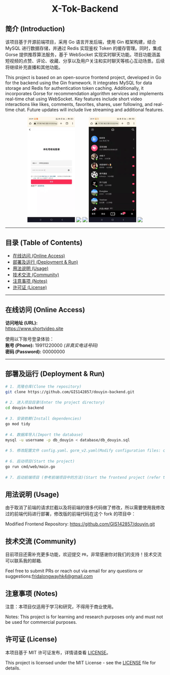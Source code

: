 <h1 align="center">
  X-Tok-Backend
</h1>

## 简介 (Introduction)

该项目基于开源前端项目，采用 Go 语言开发后端，使用 Gin 框架构建，结合 MySQL 进行数据存储，并通过 Redis 实现鉴权 Token 的缓存管理。同时，集成 Gorse 提供推荐算法服务，基于 WebSocket 实现实时聊天功能。项目功能涵盖短视频的点赞、评论、收藏、分享以及用户关注和实时聊天等核心互动场景。后续将继续补充直播和其他功能。

This project is based on an open-source frontend project, developed in Go for the backend using the Gin framework. It integrates MySQL for data storage and Redis for authentication token caching. Additionally, it incorporates Gorse for recommendation algorithm services and implements real-time chat using WebSocket. Key features include short video interactions like likes, comments, favorites, shares, user following, and real-time chat. Future updates will include live streaming and additional features.

<p align="center">
  <img width="150px" src='docs/imgs/vfcfs-95rgz.gif'/>
  <img width="150px" src='docs/imgs/50nea-frbnj.gif'/>
  <img width="150px" src='docs/imgs/xmg24-2nkbp.gif'/>
  <img width="150px" src='docs/imgs/fxklv-5nafx.gif'/>
  <img width="150px" src='docs/imgs/1mc6q-ywxs1.gif'/>
</p>

---

## 目录 (Table of Contents)

- [在线访问 (Online Access)](#在线访问-online-access)
- [部署及运行 (Deployment & Run)](#部署及运行-deployment--run)
- [用法说明 (Usage)](#用法说明-usage)
- [技术交流 (Community)](#技术交流-community)
- [注意事项 (Notes)](#注意事项-notes)
- [许可证 (License)](#许可证-license)

---

## 在线访问 (Online Access)

**访问地址 (URL):**  
https://www.shortvideo.site

使用以下账号登录体验：  
**账号 (Phone):** 19911220000 *(非真实电话号码)*  
**密码 (Password):** 00000000

---

## 部署及运行 (Deployment & Run)

```bash
# 1. 克隆仓库(Clone the repository)
git clone https://github.com/GIS142857/douyin-backend.git

# 2. 进入项目目录(Enter the project directory)
cd douyin-backend

# 3. 安装依赖(Install dependencies)
go mod tidy

# 4. 数据库导入(Import the database)
mysql -u username -p db_douyin < database/db_douyin.sql

# 5. 修改配置文件 config.yaml、gorm_v2.yaml(Modify configuration files: config.yaml, gorm_v2.yaml)

# 6. 启动项目(Start the project)
go run cmd/web/main.go 

# 7. 启动前端项目 (参考前端项目中的方法)(Start the frontend project (refer to the frontend project's documentation))
```

## 用法说明 (Usage)
由于取消了前端的请求拦截以及将前端的很多代码做了修改，所以需要使用我修改过的前端代码进行部署，修改版的前端代码在这个 fork 的项目中：

Modified Frontend Repository: https://github.com/GIS142857/douyin.git


## 技术交流 (Community)
目前项目还需补充更多功能，欢迎提交 `PR`，非常感谢你对我们的支持！技术交流可以联系我的邮箱.

Feel free to submit PRs or reach out via email for any questions or suggestions:<a href="mailto:fridalongwayhk4@gmail.com">fridalongwayhk4@gmail.com</a>

## 注意事项 (Notes)
注意：本项目仅适用于学习和研究，不得用于商业使用。

Notes: This project is for learning and research purposes only and must not be used for commercial purposes.

## 许可证 (License)
本项目基于 MIT 许可证发布，详情请查看 [LICENSE](LICENSE)。

This project is licensed under the MIT License - see the [LICENSE](LICENSE) file for details.
